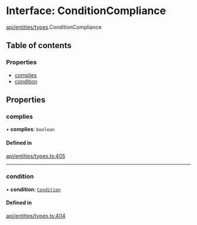 # Interface: ConditionCompliance

[api/entities/types](../wiki/api.entities.types).ConditionCompliance

## Table of contents

### Properties

- [complies](../wiki/api.entities.types.ConditionCompliance#complies)
- [condition](../wiki/api.entities.types.ConditionCompliance#condition)

## Properties

### complies

• **complies**: `boolean`

#### Defined in

[api/entities/types.ts:405](https://github.com/PolymeshAssociation/polymesh-sdk/blob/88db4a91/src/api/entities/types.ts#L405)

___

### condition

• **condition**: [`Condition`](../wiki/api.entities.types#condition)

#### Defined in

[api/entities/types.ts:404](https://github.com/PolymeshAssociation/polymesh-sdk/blob/88db4a91/src/api/entities/types.ts#L404)
